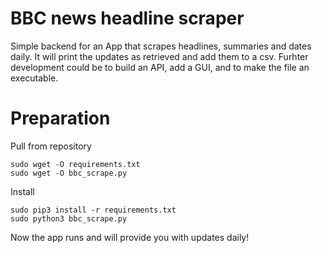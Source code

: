 # **BBC news headline scraper**

Simple backend for an App that scrapes headlines, summaries and dates daily.
It will print the updates as retrieved and add them to a csv. Furhter development
could be to build an API, add a GUI, and to make the file an executable. 

# Preparation

Pull from repository
```
sudo wget -O requirements.txt
sudo wget -O bbc_scrape.py
```

Install
```
sudo pip3 install -r requirements.txt
sudo python3 bbc_scrape.py
```

Now the app runs and will provide you with updates daily!
